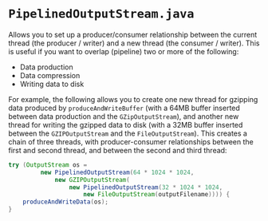 # `PipelinedOutputStream.java`

Allows you to set up a producer/consumer relationship between the current thread (the producer / writer) and a new thread (the consumer / writer). This is useful if you want to overlap (pipeline) two or more of the following:

* Data production
* Data compression
* Writing data to disk

For example, the following allows you to create one new thread for gzipping data produced by `produceAndWriteBuffer` (with a 64MB buffer inserted between data production and the `GZipOutputStream`), and another new thread for writing the gzipped data to disk (with a 32MB buffer inserted between the `GZIPOutputStream` and the `FileOutputStream`). This creates a chain of three threads, with producer-consumer relationships between the first and second thread, and between the second and third thread:

```java
try (OutputStream os =
         new PipelinedOutputStream(64 * 1024 * 1024,
             new GZIPOutputStream(
                 new PipelinedOutputStream(32 * 1024 * 1024,
                     new FileOutputStream(outputFilename)))) {
    produceAndWriteData(os);
}
```
